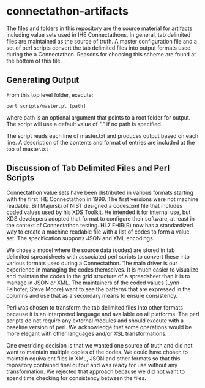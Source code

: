 # connectathon-artifacts
The files and folders in this repository are the source material for artifacts including value sets used in IHE Connectathons. In general, tab delimited files are maintained as the source of truth.  A master configuration file and a set of perl scripts convert the tab delimited files into output formats used during the a Connectathon. Reasons for choosing this scheme are found at the bottom of this file.

## Generating Output
From this top level folder, execute:

`perl scripts/master.pl [path]`

where path is an optional argument that points to a root folder for output.  The script will use a default value of "." if no path is specified.

The script reads each line of master.txt and produces output based on each line. A description of the contents and format of entries are included at the top of master.txt

## Discussion of Tab Delimited Files and Perl Scripts
Connectathon value sets have been distributed in various formats starting with the first IHE Connectathon in 1999.  The first versions were not machine readable. Bill Majurski of NIST designed a codes.xml file that includes coded values used by his XDS Toolkit. He intended it for internal use, but XDS developers adopted that format to configure their software, at least in the context of Connectathon testing. HL7 FHIR(R) now has a standardized way to create a machine readable file with a list of codes to form a value set. The specification supports JSON and XML encodings.

We chose a model where the source data (codes) are stored in tab delimited spreadsheets with associated perl scripts to convert these into various formats used during a Connectathon. The main driver is our experience in managing the codes themselves. It is much easier to visualize and maintain the codes in the grid structure of a spreadsheet than it is to manage in JSON or XML. The maintainers of the coded values (Lynn Felhofer, Steve Moore) want to see the patterns that are expressed in the columns and use that as a secondary means to ensure consistency.

Perl was chosen to transform the tab delimited files into other formats because it is an interpreted language and available on all platforms. The perl scripts do not require any external modules and should execute with a baseline version of perl. We acknowledge that some operations would be more elegant with other languages and/or XSL transformations.

One overriding decision is that we wanted one source of truth and did not want to maintain multiple copies of the codes. We could have chosen to maintain equivalent files in XML, JSON and other formats so that this repository contained final output and was ready for use without any transformation. We rejected that approach because we did not want to spend time checking for consistency between the files.
